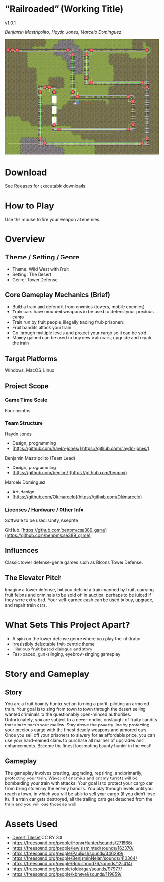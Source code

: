 # “Railroaded” (Working Title)
v1.0.1

_Benjamin Mastripolito, Haydn Jones, Marcelo Dominguez_

![](screenshot_1.png)

# Download
See [Releases](https://github.com/benpm/cse389_game/releases) for executable downloads.

# How to Play
Use the mouse to fire your weapon at enemies.

# Overview
## Theme / Setting / Genre
* Theme: Wild West with Fruit
* Setting: The Desert
* Genre: Tower Defense

## Core Gameplay Mechanics (Brief)
* Build a train and defend it from enemies (towers, mobile enemies)
* Train cars have mounted weapons to be used to defend your precious cargo
* Train run by fruit people, illegally trading fruit-prisoners
* Fruit bandits attack your train
* Go through multiple levels and protect your cargo so it can be sold
* Money gained can be used to buy new train cars, upgrade and repair the train

## Target Platforms
Windows, MacOS, Linux

## Project Scope
### Game Time Scale
Four months

### Team Structure
Haydn Jones
*   Design, programming
*   [https://github.com/haydn-jones/](https://github.com/haydn-jones/)

Benjamin Mastripolito (Team Lead)
*   Design, programming
*   [https://github.com/benpm/](https://github.com/benpm/)

Marcelo Dominguez
*   Art, design
*   [https://github.com/Okimarcelo](https://github.com/Okimarcelo)

### Licenses / Hardware / Other Info
Software to be used: Unity, Aseprite

GitHub: [https://github.com/benpm/cse389_game](https://github.com/benpm/cse389_game)


## Influences
Classic tower defense-genre games such as Bloons Tower Defense.

## The Elevator Pitch
Imagine a tower defense, but you defend a train manned by fruit, carrying fruit felons and criminals to be sold off in auction, perhaps to be juiced if they were extra bad. Your well-earned cash can be used to buy, upgrade, and repair train cars.

# What Sets This Project Apart?
*   A spin on the tower defense genre where you play the infiltrator
*   Irresistibly delectable fruit-centric theme
*   Hilarious fruit-based dialogue and story
*   Fast-paced, gun-slinging, eyebrow-singing gameplay

# Story and Gameplay
## Story
You are a fruit bounty hunter set on turning a profit, piloting an armored train. Your goal is to zing from town to town through the desert selling wanted criminals to the questionably open-minded authorities. Unfortunately, you are subject to a never-ending onslaught of fruity bandits that aim to harsh your mellow. Stay above the poverty line by protecting your precious cargo with the finest deadly weapons and armored cars. Once you sell off your prisoners to slavery for an affordable price, you can use your hard-earned clams to purchase all manner of upgrades and enhancements. Become the finest locomoting bounty hunter in the west!

## Gameplay
The gameplay involves creating, upgrading, repairing, and primarily, protecting your train. Waves of enemies and enemy turrets will be bombarding your train with attacks. Your goal is to protect your cargo car from being stolen by the enemy bandits. You play through levels until you reach a town, in which you will be able to sell your cargo (if you didn’t lose it). If a train car gets destroyed, all the trailing cars get detached from the train and you will lose those as well.

# Assets Used
- [Desert Tileset](https://opengameart.org/content/desert-tileset-0) CC BY 3.0
- https://freesound.org/people/HonorHunter/sounds/271666/
- https://freesound.org/people/lewisisminted/sounds/162370/
- https://freesound.org/people/PauliusI/sounds/346299/
- https://freesound.org/people/BenjaminNelan/sounds/410364/
- https://freesound.org/people/Robinhood76/sounds/125414/
- https://freesound.org/people/oldedgar/sounds/97977/
- https://freesound.org/people/kbnevel/sounds/119859/
